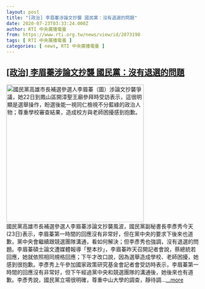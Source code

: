 ```yaml
---
layout: post
title: "[政治] 李眉蓁涉論文抄襲 國民黨：沒有退選的問題"
date: 2020-07-23T03:33:24.000Z
author: RTI 中央廣播電臺
from: https://www.rti.org.tw/news/view/id/2073190
tags: [ RTI 中央廣播電臺 ]
categories: [ news, RTI 中央廣播電臺 ]
---
```

<!--1595475204000-->
[[政治] 李眉蓁涉論文抄襲 國民黨：沒有退選的問題](https://www.rti.org.tw/news/view/id/2073190)
------

<div>
<img src="https://static.rti.org.tw/assets/thumbnails/2020/07/22/20200722000097M.jpg" width="360" alt="國民黨高雄市長補選參選人李眉蓁（圖）涉論文抄襲爭議，她22日到鳳山區開漳聖王廟參拜時受訪表示，這很明顯是選舉操作，盼選後能一視同仁檢視不分藍綠的政治人物；尊重學校審查結果，造成校方與老師困擾感到抱歉。" title="國民黨高雄市長補選參選人李眉蓁（圖）涉論文抄襲爭議，她22日到鳳山區開漳聖王廟參拜時受訪表示，這很明顯是選舉操作，盼選後能一視同仁檢視不分藍綠的政治人物；尊重學校審查結果，造成校方與老師困擾感到抱歉。"><br>國民黨高雄市長補選參選人李眉蓁涉論文抄襲風波，國民黨副秘書長李彥秀今天(23日)表示，李眉蓁第一時間的回應沒有非常好，但在黨中央的要求下後來也道歉，黨中央會繼續跟競選團隊溝通，看如何解決；但李彥秀也強調，沒有退選的問題。李眉蓁碩士論文遭媒體報導「整本抄」，李眉蓁昨天召開記者會說，蔡總統若回應，她就依照相同規格回應；下午才改口說，因為選舉造成學校、老師困擾，她感到很抱歉。李彥秀上午參加國家政策研究基金會記者會受訪時表示，李眉蓁第一時間的回應沒有非常好，但下午經過黨中央和競選團隊的溝通後，她後來也有道歉。李彥秀說，國民黨立場很明確，尊重中山大學的調查，靜待調...<a target="_blank" href="https://www.rti.org.tw/news/view/id/2073190">...more</a>
</div>
